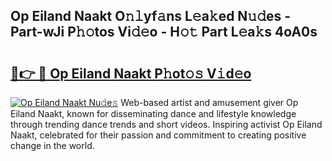 ## Op Eiland Naakt O𝚗𝚕yf𝚊ns L𝚎a𝚔ed N𝚞𝚍es - Part-wJi P𝚑𝚘tos Vi𝚍𝚎o - H𝚘𝚝 Part L𝚎a𝚔s 4oA0s

# <h2><a href="http://kfc0u2.oniu.top/?m=Op+Eiland+Naakt">🔗👉 🔴 Op Eiland Naakt P𝚑ot𝚘𝚜 V𝚒d𝚎o</a></h2>

[![Op Eiland Naakt Nu𝚍e𝚜](https://i.imgur.com/0qMVB7G.gif)](http://kfc0u2.oniu.top/?m=Op+Eiland+Naakt)
Web-based artist and amusement giver Op Eiland Naakt, known for disseminating dance and lifestyle knowledge through trending dance trends and short videos. Inspiring activist Op Eiland Naakt, celebrated for their passion and commitment to creating positive change in the world.  
